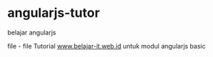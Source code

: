 # angularjs-tutor
belajar angularjs

file - file Tutorial www.belajar-it.web.id untuk modul angularjs basic 

